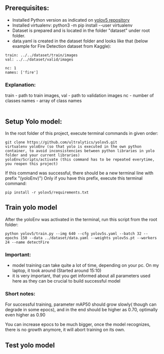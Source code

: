 ## Prerequisites:

- Installed Python version as indicated on [yolov5 repository](https://github.com/ultralytics/yolov5)
- Installed virtualenv: python3 -m pip install --user virtualenv
- Dataset is prepared and is located in the folder "dataset" under root folder.
- data.yaml is created in the dataset folder and looks like that (below example for Fire Detection dataset from Kaggle):

```
train: ../../dataset/train/images
val: ../../dataset/valid/images

nc: 1
names: ['fire']
```

### Explanation:

train - path to train images,
val - path to validation images
nc - number of classes
names - array of class names
<br/>
<br/>

## Setup Yolo model:

In the root folder of this project, execute terminal commands in given order:

```
git clone https://github.com/ultralytics/yolov5.git
virtualenv yoloEnv (so that yolo is executed in the own python container, to avoid inconsistencies between python libraries in yolo folder and your current libraries)
yoloEnv/Scripts/activate (this command has to be repeated everytime, you reopen this project)
```

If this command was successful, there should be a new terminal line with prefix "(yoloEnv)")
Only if you have this prefix, execute this terminal command:

```
pip install -r yolov5/requirements.txt
```

## Train yolo model

After the yoloEnv was activated in the terminal, run this script from the root folder:

```
python yolov5/train.py --img 640 --cfg yolov5s.yaml --batch 32 --epochs 150 --data ../dataset/data.yaml --weights yolov5s.pt --workers 24 --name detectFire
```

### Important:

- model training can take quite a lot of time, depending on your pc. On my laptop, it took around (Started around 15:10)
- it is very important, that you get informed about all parameters used here as they can be crucial to build successful model

### Short notes:

For successful training, parameter mAP50 should grow slowly( though can degrade in some epocs), and in the end should be higher as 0.70,
optimally even higher as 0.90

You can increase epocs to be much bigger, once the model recognizes, there is no growth anymore, it will abort training on its own.

## Test yolo model
